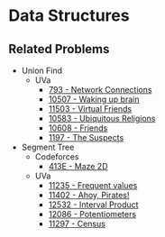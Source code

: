 # Data Structures


## Related Problems
- Union Find
  - UVa
    - [793 - Network Connections](http://uva.onlinejudge.org/index.php?option=com_onlinejudge&Itemid=8&category=24&page=show_problem&problem=734)
    - [10507 - Waking up brain](http://uva.onlinejudge.org/index.php?option=com_onlinejudge&Itemid=8&category=24&page=show_problem&problem=1448)
    - [11503 - Virtual Friends](http://uva.onlinejudge.org/index.php?option=com_onlinejudge&Itemid=8&category=24&page=show_problem&problem=2498)
    - [10583 - Ubiquitous Religions](https://uva.onlinejudge.org/index.php?option=com_onlinejudge&Itemid=8&page=show_problem&problem=1524)
    - [10608 - Friends](https://uva.onlinejudge.org/index.php?option=com_onlinejudge&Itemid=8&page=show_problem&problem=1549)
    - [1197 - The Suspects](https://uva.onlinejudge.org/index.php?option=com_onlinejudge&Itemid=8&category=24&page=show_problem&problem=3638)
- Segment Tree
  - Codeforces
    - [413E - Maze 2D](http://codeforces.com/problemset/problem/413/E)
  - UVa
    - [11235 - Frequent values](http://uva.onlinejudge.org/index.php?option=com_onlinejudge&Itemid=8&category=24&page=show_problem&problem=2176)
    - [11402 - Ahoy, Pirates!](http://uva.onlinejudge.org/index.php?option=com_onlinejudge&Itemid=8&category=24&page=show_problem&problem=2397)
    - [12532 - Interval Product](http://uva.onlinejudge.org/index.php?option=com_onlinejudge&Itemid=8&category=24&page=show_problem&problem=3977)
    - [12086 - Potentiometers](https://uva.onlinejudge.org/index.php?option=com_onlinejudge&Itemid=8&page=show_problem&category=24&problem=3238)
    - [11297 - Census](https://uva.onlinejudge.org/index.php?option=com_onlinejudge&Itemid=8&page=show_problem&category=24&problem=2272)
